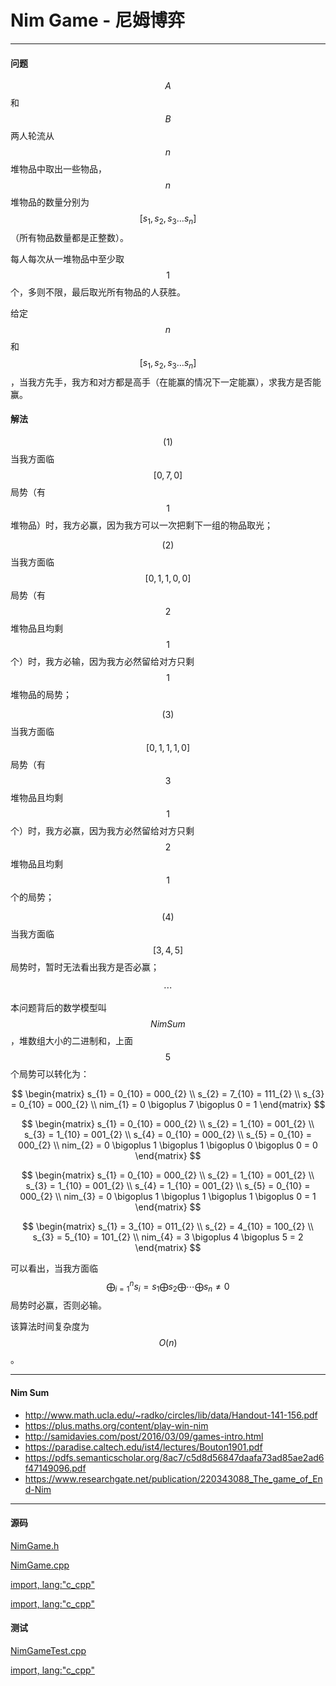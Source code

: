 <script type="text/javascript" src="https://cdnjs.cloudflare.com/ajax/libs/mathjax/2.7.1/MathJax.js?config=TeX-AMS-MML_HTMLorMML"></script>

# Nim Game - 尼姆博弈

--------

#### 问题

$$ A $$和$$ B $$两人轮流从$$ n $$堆物品中取出一些物品，$$ n $$堆物品的数量分别为$$ [ s_{1}, s_{2}, s_{3} \dots s_{n} ] $$（所有物品数量都是正整数）。

每人每次从一堆物品中至少取$$ 1 $$个，多则不限，最后取光所有物品的人获胜。

给定$$ n $$和$$ [ s_{1}, s_{2}, s_{3} \dots s_{n} ] $$，当我方先手，我方和对方都是高手（在能赢的情况下一定能赢），求我方是否能赢。

#### 解法

$$ (1) $$ 当我方面临$$ [0, 7, 0] $$局势（有$$ 1 $$堆物品）时，我方必赢，因为我方可以一次把剩下一组的物品取光；

$$ (2) $$ 当我方面临$$ [0, 1, 1, 0, 0] $$局势（有$$ 2 $$堆物品且均剩$$ 1 $$个）时，我方必输，因为我方必然留给对方只剩$$ 1 $$堆物品的局势；

$$ (3) $$ 当我方面临$$ [0, 1, 1, 1, 0] $$局势（有$$ 3 $$堆物品且均剩$$ 1 $$个）时，我方必赢，因为我方必然留给对方只剩$$ 2 $$堆物品且均剩$$ 1 $$个的局势；

$$ (4) $$ 当我方面临$$ [3, 4, 5] $$局势时，暂时无法看出我方是否必赢；

$$
\cdots
$$

本问题背后的数学模型叫$$ Nim Sum $$，堆数组大小的二进制和，上面$$ 5 $$个局势可以转化为：

$$
\begin{matrix}
s_{1} = 0_{10} = 000_{2}    \\
s_{2} = 7_{10} = 111_{2}    \\
s_{3} = 0_{10} = 000_{2}    \\
nim_{1} = 0 \bigoplus 7 \bigoplus 0 = 1
\end{matrix}
$$

$$
\begin{matrix}
s_{1} = 0_{10} = 000_{2}    \\
s_{2} = 1_{10} = 001_{2}    \\
s_{3} = 1_{10} = 001_{2}    \\
s_{4} = 0_{10} = 000_{2}    \\
s_{5} = 0_{10} = 000_{2}    \\
nim_{2} = 0 \bigoplus 1 \bigoplus 1 \bigoplus 0 \bigoplus 0 = 0
\end{matrix}
$$

$$
\begin{matrix}
s_{1} = 0_{10} = 000_{2}    \\
s_{2} = 1_{10} = 001_{2}    \\
s_{3} = 1_{10} = 001_{2}    \\
s_{4} = 1_{10} = 001_{2}    \\
s_{5} = 0_{10} = 000_{2}    \\
nim_{3} = 0 \bigoplus 1 \bigoplus 1 \bigoplus 1 \bigoplus 0 = 1
\end{matrix}
$$

$$
\begin{matrix}
s_{1} = 3_{10} = 011_{2}    \\
s_{2} = 4_{10} = 100_{2}    \\
s_{3} = 5_{10} = 101_{2}    \\
nim_{4} = 3 \bigoplus 4 \bigoplus 5 = 2
\end{matrix}
$$

可以看出，当我方面临$$ \bigoplus_{i=1}^{n} s_{i} = s_{1} \bigoplus s_{2} \bigoplus \cdots \bigoplus s_{n} \ne 0 $$局势时必赢，否则必输。

该算法时间复杂度为$$ O(n) $$。

--------

#### Nim Sum

* http://www.math.ucla.edu/~radko/circles/lib/data/Handout-141-156.pdf
* https://plus.maths.org/content/play-win-nim
* http://samidavies.com/post/2016/03/09/games-intro.html
* https://paradise.caltech.edu/ist4/lectures/Bouton1901.pdf
* https://pdfs.semanticscholar.org/8ac7/c5d8d56847daafa73ad85ae2ad6f47149096.pdf
* https://www.researchgate.net/publication/220343088_The_game_of_End-Nim

--------

#### 源码

[NimGame.h](https://github.com/linrongbin16/Way-to-Algorithm/blob/master/src/GameTheory/NimGame.h)

[NimGame.cpp](https://github.com/linrongbin16/Way-to-Algorithm/blob/master/src/GameTheory/NimGame.cpp)

[import, lang:"c_cpp"](../../../src/GameTheory/NimGame.h)

[import, lang:"c_cpp"](../../../src/GameTheory/NimGame.cpp)

#### 测试

[NimGameTest.cpp](https://github.com/linrongbin16/Way-to-Algorithm/blob/master/src/GameTheory/NimGameTest.cpp)

[import, lang:"c_cpp"](../../../src/GameTheory/NimGameTest.cpp)
